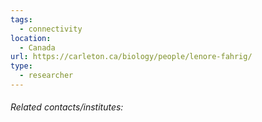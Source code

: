```yaml
---
tags:
  - connectivity
location:
  - Canada
url: https://carleton.ca/biology/people/lenore-fahrig/
type:
  - researcher
---
```

###### Related contacts/institutes:
